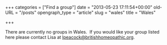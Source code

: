 +++
categories = ["Find a group"]
date = "2013-05-23 17:11:54+00:00"
old-URL = "/posts"
opengraph_type = "article"
slug = "wales"
title = "Wales"

+++

There are currently no groups in Wales.  If you would like your group listed here please contact Lisa at [lpeacock@britishhomeopathic.org](mailto:lpeacock@britishhomeopathic.org).

